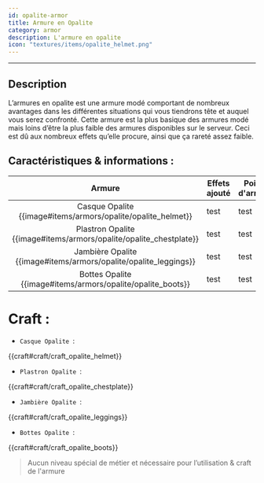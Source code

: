 ```yaml
---
id: opalite-armor
title: Armure en Opalite
category: armor
description: L'armure en opalite 
icon: "textures/items/opalite_helmet.png"
---
```

___

## Description 

L’armures en opalite est une armure modé comportant de nombreux avantages dans les différentes situations qui vous tiendrons tête et auquel vous serez confronté. 
Cette armure est la plus basique des armures modé mais loins d’être la plus faible des armures disponibles sur le serveur. 
Ceci est dû aux nombreux effets qu’elle procure, ainsi que ça rareté assez faible.

## Caractéristiques & informations : 

Armure | Effets ajouté | Points d'armure | Durabilité |
:---: | --- | --- | ---
Casque Opalite {{image#items/armors/opalite/opalite_helmet}} | test | test | test
Plastron Opalite {{image#items/armors/opalite/opalite_chestplate}} | test | test | test
Jambière Opalite {{image#items/armors/opalite/opalite_leggings}} | test | test | test
Bottes Opalite {{image#items/armors/opalite/opalite_boots}} | test | test | test

# Craft : 

- ``Casque Opalite ``:

{{craft#craft/craft_opalite_helmet}} 
- ``Plastron Opalite ``:

{{craft#craft/craft_opalite_chestplate}} 
- ``Jambière Opalite ``:

{{craft#craft/craft_opalite_leggings}} 
- ``Bottes Opalite ``:

{{craft#craft/craft_opalite_boots}} 

> Aucun niveau spécial de métier et nécessaire pour l’utilisation & craft de l'armure
